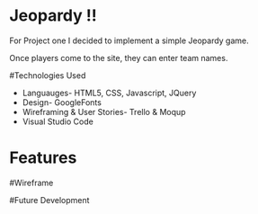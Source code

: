 # Jeopardy !!
For Project one I decided to implement a simple Jeopardy game. 

Once players come to the site, they can enter team names.


#Technologies Used
- Languauges- HTML5, CSS, Javascript, JQuery
- Design- GoogleFonts
- Wireframing & User Stories- Trello & Moqup
- Visual Studio Code

# Features


#Wireframe


#Future Development